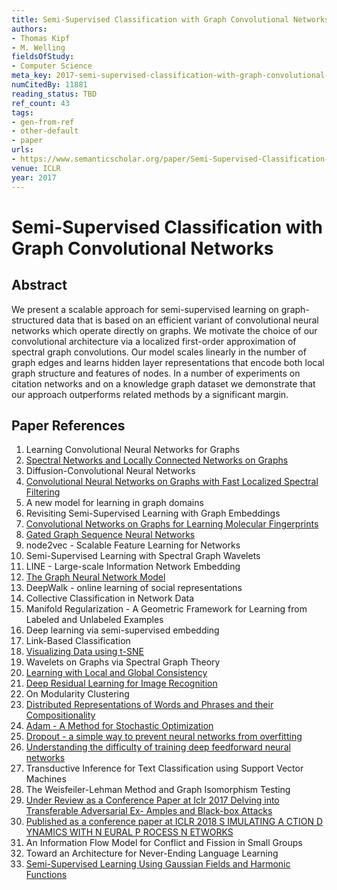 ```yaml
---
title: Semi-Supervised Classification with Graph Convolutional Networks
authors:
- Thomas Kipf
- M. Welling
fieldsOfStudy:
- Computer Science
meta_key: 2017-semi-supervised-classification-with-graph-convolutional-networks
numCitedBy: 11881
reading_status: TBD
ref_count: 43
tags:
- gen-from-ref
- other-default
- paper
urls:
- https://www.semanticscholar.org/paper/Semi-Supervised-Classification-with-Graph-Networks-Kipf-Welling/36eff562f65125511b5dfab68ce7f7a943c27478?sort=total-citations
venue: ICLR
year: 2017
---
```


# Semi-Supervised Classification with Graph Convolutional Networks

## Abstract

We present a scalable approach for semi-supervised learning on graph-structured data that is based on an efficient variant of convolutional neural networks which operate directly on graphs. We motivate the choice of our convolutional architecture via a localized first-order approximation of spectral graph convolutions. Our model scales linearly in the number of graph edges and learns hidden layer representations that encode both local graph structure and features of nodes. In a number of experiments on citation networks and on a knowledge graph dataset we demonstrate that our approach outperforms related methods by a significant margin.

## Paper References

1. Learning Convolutional Neural Networks for Graphs
2. [Spectral Networks and Locally Connected Networks on Graphs](2014-spectral-networks-and-locally-connected-networks-on-graphs)
3. Diffusion-Convolutional Neural Networks
4. [Convolutional Neural Networks on Graphs with Fast Localized Spectral Filtering](2016-convolutional-neural-networks-on-graphs-with-fast-localized-spectral-filtering)
5. A new model for learning in graph domains
6. Revisiting Semi-Supervised Learning with Graph Embeddings
7. [Convolutional Networks on Graphs for Learning Molecular Fingerprints](2015-convolutional-networks-on-graphs-for-learning-molecular-fingerprints)
8. [Gated Graph Sequence Neural Networks](2016-gated-graph-sequence-neural-networks)
9. node2vec - Scalable Feature Learning for Networks
10. Semi-Supervised Learning with Spectral Graph Wavelets
11. LINE - Large-scale Information Network Embedding
12. [The Graph Neural Network Model](2009-the-graph-neural-network-model)
13. DeepWalk - online learning of social representations
14. Collective Classification in Network Data
15. Manifold Regularization - A Geometric Framework for Learning from Labeled and Unlabeled Examples
16. Deep learning via semi-supervised embedding
17. Link-Based Classification
18. [Visualizing Data using t-SNE](2008-visualizing-data-using-t-sne)
19. Wavelets on Graphs via Spectral Graph Theory
20. [Learning with Local and Global Consistency](2003-learning-with-local-and-global-consistency)
21. [Deep Residual Learning for Image Recognition](2015-resnet.md)
22. On Modularity Clustering
23. [Distributed Representations of Words and Phrases and their Compositionality](2013-distributed-representations-of-words-and-phrases-and-their-compositionality)
24. [Adam - A Method for Stochastic Optimization](2015-adam-a-method-for-stochastic-optimization)
25. [Dropout - a simple way to prevent neural networks from overfitting](2014-dropout-a-simple-way-to-prevent-neural-networks-from-overfitting)
26. [Understanding the difficulty of training deep feedforward neural networks](2010-understanding-the-difficulty-of-training-deep-feedforward-neural-networks)
27. Transductive Inference for Text Classification using Support Vector Machines
28. The Weisfeiler-Lehman Method and Graph Isomorphism Testing
29. [Under Review as a Conference Paper at Iclr 2017 Delving into Transferable Adversarial Ex- Amples and Black-box Attacks](2016-under-review-as-a-conference-paper-at-iclr-2017-delving-into-transferable-adversarial-ex-amples-and-black-box-attacks)
30. [Published as a conference paper at ICLR 2018 S IMULATING A CTION D YNAMICS WITH N EURAL P ROCESS N ETWORKS](2018-published-as-a-conference-paper-at-iclr-2018-s-imulating-a-ction-d-ynamics-with-n-eural-p-rocess-n-etworks)
31. An Information Flow Model for Conflict and Fission in Small Groups
32. Toward an Architecture for Never-Ending Language Learning
33. [Semi-Supervised Learning Using Gaussian Fields and Harmonic Functions](2003-semi-supervised-learning-using-gaussian-fields-and-harmonic-functions)
